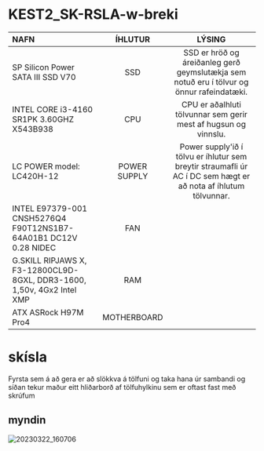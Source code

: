 # KEST2_SK-RSLA-w-breki

| NAFN | ÍHLUTUR | LÝSING |
| :--- | :----: | :---: |
| SP Silicon Power SATA III SSD V70 | SSD | SSD er hröð og áreiðanleg gerð geymslutækja sem notuð eru í tölvur og önnur rafeindatæki. |
| INTEL CORE i3-4160 SR1PK 3.60GHZ X543B938 | CPU | CPU er aðalhluti tölvunnar sem gerir mest af hugsun og vinnslu. |
| LC POWER model: LC420H-12 | POWER SUPPLY | Power supply'ið í tölvu er íhlutur sem breytir straumafli úr AC í DC sem hægt er að nota af íhlutum tölvunnar.|
| INTEL E97379-001 CNSH5276Q4 F90T12NS1B7- 64A01B1 DC12V 0.28 NIDEC | FAN |  |
| G.SKILL RIPJAWS X, F3-12800CL9D-8GXL, DDR3-1600, 1,50v, 4Gx2 Intel XMP | RAM |  |
| ATX ASRock H97M Pro4 | MOTHERBOARD |  |


# skísla

Fyrsta sem á að gera er að slökkva á tölfuni og taka hana úr sambandi og síðan tekur maður eitt hliðarborð af tölfuhylkinu sem er oftast fast með skrúfum




## myndin

![20230322_160706](https://user-images.githubusercontent.com/88351016/226968460-40efcd49-ac7e-4aa0-a09e-f9a84f237542.jpg)
